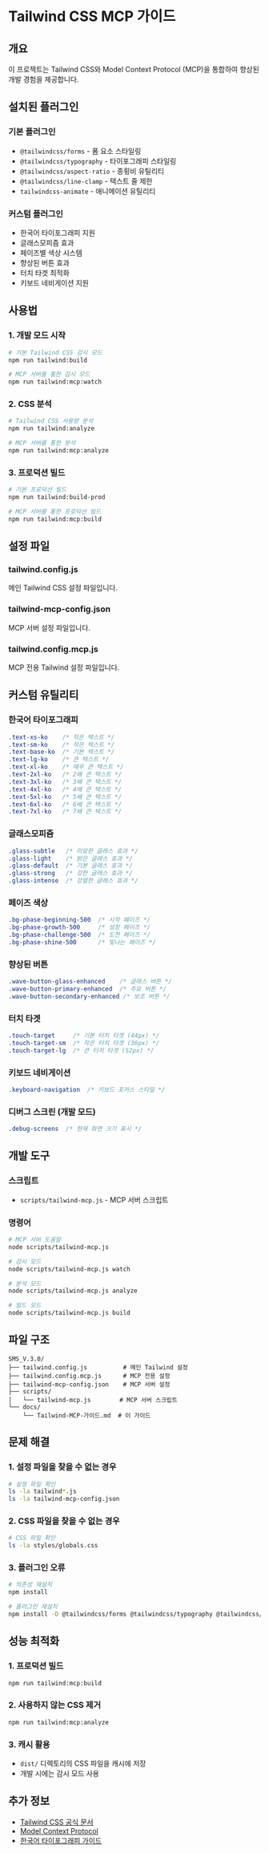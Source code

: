 # Tailwind CSS MCP 가이드

## 개요

이 프로젝트는 Tailwind CSS와 Model Context Protocol (MCP)을 통합하여 향상된 개발 경험을 제공합니다.

## 설치된 플러그인

### 기본 플러그인
- `@tailwindcss/forms` - 폼 요소 스타일링
- `@tailwindcss/typography` - 타이포그래피 스타일링
- `@tailwindcss/aspect-ratio` - 종횡비 유틸리티
- `@tailwindcss/line-clamp` - 텍스트 줄 제한
- `tailwindcss-animate` - 애니메이션 유틸리티

### 커스텀 플러그인
- 한국어 타이포그래피 지원
- 글래스모피즘 효과
- 페이즈별 색상 시스템
- 향상된 버튼 효과
- 터치 타겟 최적화
- 키보드 네비게이션 지원

## 사용법

### 1. 개발 모드 시작

```bash
# 기본 Tailwind CSS 감시 모드
npm run tailwind:build

# MCP 서버를 통한 감시 모드
npm run tailwind:mcp:watch
```

### 2. CSS 분석

```bash
# Tailwind CSS 사용량 분석
npm run tailwind:analyze

# MCP 서버를 통한 분석
npm run tailwind:mcp:analyze
```

### 3. 프로덕션 빌드

```bash
# 기본 프로덕션 빌드
npm run tailwind:build-prod

# MCP 서버를 통한 프로덕션 빌드
npm run tailwind:mcp:build
```

## 설정 파일

### tailwind.config.js
메인 Tailwind CSS 설정 파일입니다.

### tailwind-mcp-config.json
MCP 서버 설정 파일입니다.

### tailwind.config.mcp.js
MCP 전용 Tailwind 설정 파일입니다.

## 커스텀 유틸리티

### 한국어 타이포그래피
```css
.text-xs-ko    /* 작은 텍스트 */
.text-sm-ko    /* 작은 텍스트 */
.text-base-ko  /* 기본 텍스트 */
.text-lg-ko    /* 큰 텍스트 */
.text-xl-ko    /* 매우 큰 텍스트 */
.text-2xl-ko   /* 2배 큰 텍스트 */
.text-3xl-ko   /* 3배 큰 텍스트 */
.text-4xl-ko   /* 4배 큰 텍스트 */
.text-5xl-ko   /* 5배 큰 텍스트 */
.text-6xl-ko   /* 6배 큰 텍스트 */
.text-7xl-ko   /* 7배 큰 텍스트 */
```

### 글래스모피즘
```css
.glass-subtle   /* 미묘한 글래스 효과 */
.glass-light    /* 밝은 글래스 효과 */
.glass-default  /* 기본 글래스 효과 */
.glass-strong   /* 강한 글래스 효과 */
.glass-intense  /* 강렬한 글래스 효과 */
```

### 페이즈 색상
```css
.bg-phase-beginning-500  /* 시작 페이즈 */
.bg-phase-growth-500     /* 성장 페이즈 */
.bg-phase-challenge-500  /* 도전 페이즈 */
.bg-phase-shine-500      /* 빛나는 페이즈 */
```

### 향상된 버튼
```css
.wave-button-glass-enhanced    /* 글래스 버튼 */
.wave-button-primary-enhanced  /* 주요 버튼 */
.wave-button-secondary-enhanced /* 보조 버튼 */
```

### 터치 타겟
```css
.touch-target     /* 기본 터치 타겟 (44px) */
.touch-target-sm  /* 작은 터치 타겟 (36px) */
.touch-target-lg  /* 큰 터치 타겟 (52px) */
```

### 키보드 네비게이션
```css
.keyboard-navigation  /* 키보드 포커스 스타일 */
```

### 디버그 스크린 (개발 모드)
```css
.debug-screens  /* 현재 화면 크기 표시 */
```

## 개발 도구

### 스크립트
- `scripts/tailwind-mcp.js` - MCP 서버 스크립트

### 명령어
```bash
# MCP 서버 도움말
node scripts/tailwind-mcp.js

# 감시 모드
node scripts/tailwind-mcp.js watch

# 분석 모드
node scripts/tailwind-mcp.js analyze

# 빌드 모드
node scripts/tailwind-mcp.js build
```

## 파일 구조

```
SMS_V.3.0/
├── tailwind.config.js          # 메인 Tailwind 설정
├── tailwind.config.mcp.js      # MCP 전용 설정
├── tailwind-mcp-config.json    # MCP 서버 설정
├── scripts/
│   └── tailwind-mcp.js        # MCP 서버 스크립트
└── docs/
    └── Tailwind-MCP-가이드.md  # 이 가이드
```

## 문제 해결

### 1. 설정 파일을 찾을 수 없는 경우
```bash
# 설정 파일 확인
ls -la tailwind*.js
ls -la tailwind-mcp-config.json
```

### 2. CSS 파일을 찾을 수 없는 경우
```bash
# CSS 파일 확인
ls -la styles/globals.css
```

### 3. 플러그인 오류
```bash
# 의존성 재설치
npm install

# 플러그인 재설치
npm install -D @tailwindcss/forms @tailwindcss/typography @tailwindcss/aspect-ratio @tailwindcss/line-clamp
```

## 성능 최적화

### 1. 프로덕션 빌드
```bash
npm run tailwind:mcp:build
```

### 2. 사용하지 않는 CSS 제거
```bash
npm run tailwind:mcp:analyze
```

### 3. 캐시 활용
- `dist/` 디렉토리의 CSS 파일을 캐시에 저장
- 개발 시에는 감시 모드 사용

## 추가 정보

- [Tailwind CSS 공식 문서](https://tailwindcss.com/docs)
- [Model Context Protocol](https://modelcontextprotocol.io/)
- [한국어 타이포그래피 가이드](https://www.notion.so/ko-kr/help/typography) 